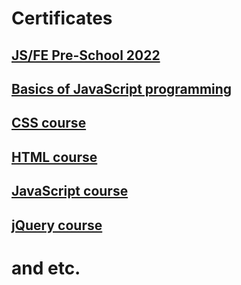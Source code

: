 # Certificates
## [JS/FE Pre-School 2022](https://app.rs.school/certificate/da2ojvq5)
## [Basics of JavaScript programming](https://gb.ru/certificates/1413953?3ab5d21d154385bacd2d75862601e787)
## [CSS course](https://www.sololearn.com/Certificate/CT-S7GPV7OO/jpg)
## [HTML course](https://www.sololearn.com/Certificate/CT-M1JDVMLO/jpg)
## [JavaScript course](https://www.sololearn.com/Certificate/CT-XWS1YLPO/png)
## [jQuery course](https://www.sololearn.com/Certificate/CT-AKHSBB0I/jpg)
# and etc.
